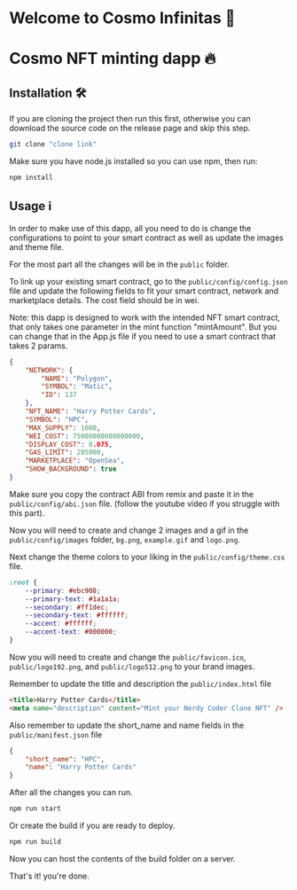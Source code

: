 # Welcome to Cosmo Infinitas 👄

# Cosmo NFT minting dapp 🔥

## Installation 🛠️

If you are cloning the project then run this first, otherwise you can download
the source code on the release page and skip this step.

```sh
git clone "clone link"
```

Make sure you have node.js installed so you can use npm, then run:

```sh
npm install
```

## Usage ℹ️

In order to make use of this dapp, all you need to do is change the
configurations to point to your smart contract as well as update the images and
theme file.

For the most part all the changes will be in the `public` folder.

To link up your existing smart contract, go to the `public/config/config.json`
file and update the following fields to fit your smart contract, network and
marketplace details. The cost field should be in wei.

Note: this dapp is designed to work with the intended NFT smart contract, that
only takes one parameter in the mint function "mintAmount". But you can change
that in the App.js file if you need to use a smart contract that takes 2 params.

```json
{
	"NETWORK": {
		"NAME": "Polygon",
		"SYMBOL": "Matic",
		"ID": 137
	},
	"NFT_NAME": "Harry Potter Cards",
	"SYMBOL": "HPC",
	"MAX_SUPPLY": 1000,
	"WEI_COST": 75000000000000000,
	"DISPLAY_COST": 0.075,
	"GAS_LIMIT": 285000,
	"MARKETPLACE": "OpenSea",
	"SHOW_BACKGROUND": true
}
```

Make sure you copy the contract ABI from remix and paste it in the
`public/config/abi.json` file. (follow the youtube video if you struggle with
this part).

Now you will need to create and change 2 images and a gif in the
`public/config/images` folder, `bg.png`, `example.gif` and `logo.png`.

Next change the theme colors to your liking in the `public/config/theme.css`
file.

```css
:root {
	--primary: #ebc908;
	--primary-text: #1a1a1a;
	--secondary: #ff1dec;
	--secondary-text: #ffffff;
	--accent: #ffffff;
	--accent-text: #000000;
}
```

Now you will need to create and change the `public/favicon.ico`,
`public/logo192.png`, and `public/logo512.png` to your brand images.

Remember to update the title and description the `public/index.html` file

```html
<title>Harry Potter Cards</title>
<meta name="description" content="Mint your Nerdy Coder Clone NFT" />
```

Also remember to update the short_name and name fields in the
`public/manifest.json` file

```json
{
	"short_name": "HPC",
	"name": "Harry Potter Cards"
}
```

After all the changes you can run.

```sh
npm run start
```

Or create the build if you are ready to deploy.

```sh
npm run build
```

Now you can host the contents of the build folder on a server.

That's it! you're done. 
